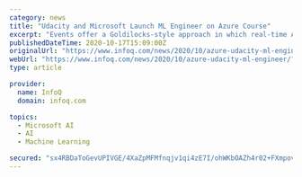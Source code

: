 ```yaml
---
category: news
title: "Udacity and Microsoft Launch ML Engineer on Azure Course"
excerpt: "Events offer a Goldilocks-style approach in which real-time APIs can be used as the foundation for applications which is flexible yet performant; loosely-coupled yet efficient. Apache Kafka offers ..."
publishedDateTime: 2020-10-17T15:09:00Z
originalUrl: "https://www.infoq.com/news/2020/10/azure-udacity-ml-engineer/?itm_source=infoq&itm_campaign=footer_links&itm_medium=footer_links_category_page"
webUrl: "https://www.infoq.com/news/2020/10/azure-udacity-ml-engineer/?itm_source=infoq&itm_campaign=footer_links&itm_medium=footer_links_category_page"
type: article

provider:
  name: InfoQ
  domain: infoq.com

topics:
  - Microsoft AI
  - AI
  - Machine Learning

secured: "sx4RBDaToGevUPIVGE/4XaZpMFMfnqjv1qi4zE7I/ohWKbOAZh4r02+FXmpovIgzBvxglZYj7Z9RIks23p5rQxgO1EERVsFMgL8hS4L0TxO1ZNIkSFuRW+2HSneMKNI7Mn0SS4eYNo1tXmqOIKNw8vabEk5uo9OLrgzRIROVIM2VpXAZQry6q+KhtpPQRGGy5efZdKTYlPQ2gcNwqToEV4WrLUwNDYZXMMcZFmsscadw40p6qmDsb/zHK/HSO9iXpPB56KdpNL2arW4HeQAOqNreRSTPVWWP00OOyWjoU3zwlYV3jxQYp872ocyFXiBLynqnpPz98TXLMfd5SXhi6oHGHtBwUPjo640KyWOfZQc=;V51iKByf/r0F+OdAFeDOCQ=="
---
```


